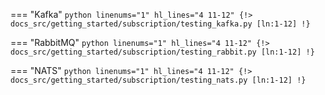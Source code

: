 === "Kafka"
    ```python linenums="1" hl_lines="4 11-12"
    {!> docs_src/getting_started/subscription/testing_kafka.py [ln:1-12] !}
    ```

=== "RabbitMQ"
    ```python linenums="1" hl_lines="4 11-12"
    {!> docs_src/getting_started/subscription/testing_rabbit.py [ln:1-12] !}
    ```

=== "NATS"
    ```python linenums="1" hl_lines="4 11-12"
    {!> docs_src/getting_started/subscription/testing_nats.py [ln:1-12] !}
    ```
